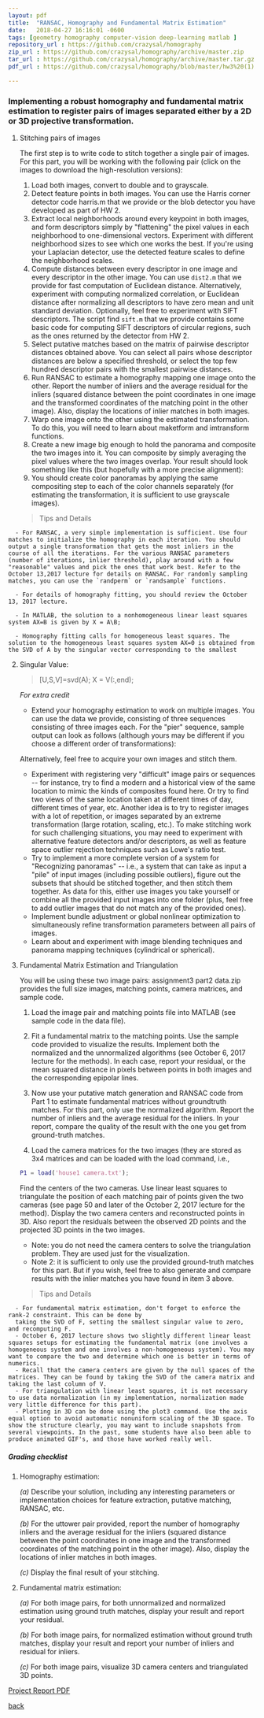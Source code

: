 ```yaml
---
layout: pdf
title:  "RANSAC, Homography and Fundamental Matrix Estimation"
date:   2018-04-27 16:16:01 -0600
tags: [geometry homography computer-vision deep-learning matlab ]
repository_url : https://github.com/crazysal/homography
zip_url : https://github.com/crazysal/homography/archive/master.zip
tar_url : https://github.com/crazysal/homography/archive/master.tar.gz
pdf_url : https://github.com/crazysal/homography/blob/master/hw3%20(1).pdf

---
```

 
### Implementing a robust homography and fundamental matrix estimation to register pairs of images separated either by a 2D or 3D projective transformation.

 

1.  Stitching pairs of images

      The first step is to write code to stitch together a single pair of images. For this part, you will be working with the following pair (click on the images to download the high-resolution versions):

      1. Load both images, convert to double and to grayscale.
      2. Detect feature points in both images. You can use the Harris corner detector code harris.m that we provide or the blob detector you have developed as part of HW 2.
      3. Extract local neighborhoods around every keypoint in both images, and form descriptors simply by "flattening" the pixel values in each neighborhood to one-dimensional vectors. Experiment with different neighborhood sizes to see which one works the best. If you're using your Laplacian detector, use the detected feature scales to define the neighborhood scales.
      4. Compute distances between every descriptor in one image and every descriptor in the other image. You can use `dist2.m` that we provide for fast computation of Euclidean distance. Alternatively, experiment with computing normalized correlation, or Euclidean distance after normalizing all descriptors to have zero mean and unit standard deviation. Optionally, feel free to experiment with SIFT descriptors.
      The script find `sift.m` that we provide contains some basic code for computing SIFT descriptors of circular regions, such as the ones returned by the detector from HW 2. 
      5. Select putative matches based on the matrix of pairwise descriptor distances obtained above. You can select all pairs whose descriptor distances are below a specified threshold, or select the top few hundred descriptor pairs with the smallest pairwise distances.
      6. Run RANSAC to estimate a homography mapping one image onto the other. Report the number of inliers and the average residual for the inliers (squared distance between the point coordinates in one image and the transformed coordinates of the matching point in the other image). Also, display the locations of inlier matches in both images.
      7. Warp one image onto the other using the estimated transformation. To do this, you will need to learn about maketform and imtransform functions.
      8. Create a new image big enough to hold the panorama and composite the two images into it. You can composite by simply averaging the pixel values where the two images overlap. Your result should look something like this (but hopefully with a more precise alignment):
      9. You should create color panoramas by applying the same compositing step to each of the color channels separately (for estimating the transformation, it is sufficient to use grayscale images).

      
      > Tips and Details
>
      - For RANSAC, a very simple implementation is sufficient. Use four matches to initialize the homography in each iteration. You should output a single transformation that gets the most inliers in the course of all the iterations. For the various RANSAC parameters (number of iterations, inlier threshold), play around with a few "reasonable" values and pick the ones that work best. Refer to the October 13,2017 lecture for details on RANSAC. For randomly sampling matches, you can use the `randperm` or `randsample` functions.
>
      - For details of homography fitting, you should review the October 13, 2017 lecture.
>
      - In MATLAB, the solution to a nonhomogeneous linear least squares system AX=B is given by X = A\B;
>
      - Homography fitting calls for homogeneous least squares. The solution to the homogeneous least squares system AX=0 is obtained from the SVD of A by the singular vector corresponding to the smallest


2.    Singular Value:

      > [U,S,V]=svd(A); X = V(:,end);
      >

      _For extra credit_

      >     
      - Extend your homography estimation to work on multiple images. You can use the data we provide, consisting of three sequences consisting of three images each. For the "pier" sequence, sample output can look as follows (although yours may be different if you choose a different order of transformations):


      Alternatively, feel free to acquire your own images and stitch them.


      >       
      - Experiment with registering very "difficult" image pairs or sequences -- for instance, try to find a modern and a historical view of the same location to mimic the kinds of composites found here. Or try to find two views of the same location taken at different times of day, different times of year, etc.
      Another idea is to try to register images with a lot of repetition, or images separated by an extreme
      transformation (large rotation, scaling, etc.). To make stitching work for such challenging situations,
      you may need to experiment with alternative feature detectors and/or descriptors, as well as feature
      space outlier rejection techniques such as Lowe's ratio test.
      - Try to implement a more complete version of a system for "Recognizing panoramas" -- i.e., a system that can take as input a "pile" of input images (including possible outliers), figure out the subsets that should be stitched together, and then stitch them together. As data for this, either use images you take yourself or combine all the provided input images into one folder (plus, feel free to add outlier images that do not match any of the provided ones).
      - Implement bundle adjustment or global nonlinear optimization to simultaneously refine transformation parameters between all pairs of images.
      - Learn about and experiment with image blending techniques and panorama mapping techniques (cylindrical or spherical).

3.    Fundamental Matrix Estimation and Triangulation

      You will be using these two image pairs: assignment3 part2 data.zip provides the full size images, matching points, camera matrices, and sample code.

      1. Load the image pair and matching points file into MATLAB (see sample code in the data file).

      2. Fit a fundamental matrix to the matching points. Use the sample code provided to visualize the results. Implement both the normalized and the unnormalized algorithms (see October 6, 2017 lecture for the methods). In each case, report your residual, or the mean squared distance in pixels between points in both images and the corresponding epipolar lines.

      3. Now use your putative match generation and RANSAC code from Part 1 to estimate fundamental matrices without groundtruth matches. For this part, only use the normalized algorithm. Report the number of inliers and the average residual for the inliers. In your report, compare the quality of the result with the one you get from ground-truth matches.

      4. Load the camera matrices for the two images (they are stored as 3x4 matrices and can be loaded with the load command, i.e.,

      ```matlab
      P1 = load('house1 camera.txt');
      ```
      Find the centers of the two cameras. Use linear least squares to triangulate the position of each matching pair of points given the two cameras (see page 50 and later of the October 2, 2017 lecture for the method). Display the two camera centers and reconstructed points in 3D. Also report the residuals between the observed 2D points and the projected 3D points in the two images.
      
      *  Note: you do not need the camera centers to solve the triangulation problem. They are used just for
      the visualization.
      *  Note 2: it is sufficient to only use the provided ground-truth matches for this part. But if you wish,
      feel free to also generate and compare results with the inlier matches you have found in item 3 above.

      >Tips and Details
>
      - For fundamental matrix estimation, don't forget to enforce the rank-2 constraint. This can be done by
      taking the SVD of F, setting the smallest singular value to zero, and recomputing F.
      - October 6, 2017 lecture shows two slightly different linear least squares setups for estimating the fundamental matrix (one involves a homogeneous system and one involves a non-homogeneous system). You may want to compare the two and determine which one is better in terms of numerics.
      - Recall that the camera centers are given by the null spaces of the matrices. They can be found by taking the SVD of the camera matrix and taking the last column of V.
      - For triangulation with linear least squares, it is not necessary to use data normalization (in my implementation, normalization made very little difference for this part).
      - Plotting in 3D can be done using the plot3 command. Use the axis equal option to avoid automatic nonuniform scaling of the 3D space. To show the structure clearly, you may want to include snapshots from several viewpoints. In the past, some students have also been able to produce animated GIF's, and those have worked really well. 






##### Grading checklist

1. Homography estimation:

      *(a)* Describe your solution, including any interesting parameters or implementation choices for feature extraction, putative matching, RANSAC, etc.

      *(b)* For the uttower pair provided, report the number of homography inliers and the average residual for the inliers (squared distance between the point coordinates in one image and the transformed coordinates of the matching point in the other image). Also, display the locations of inlier matches in both images.

      *(c)* Display the final result of your stitching.

2. Fundamental matrix estimation:

      *(a)* For both image pairs, for both unnormalized and normalized estimation using ground truth matches, display your result and report your residual.
      
      *(b)* For both image pairs, for normalized estimation without ground truth matches, display your result and report your number of inliers and residual for inliers.
      
      *(c)* For both image pairs, visualize 3D camera centers and triangulated 3D points.


[Project Report PDF](https://github.com/crazysal/homography/blob/master/hw3%20(1).pdf)

[back](./)

